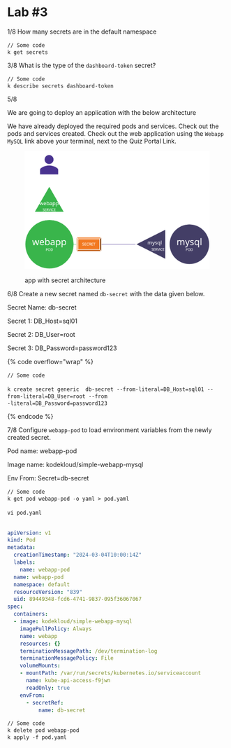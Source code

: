 # Lab #3

1/8 How many secrets are in the default namespace

```
// Some code
k get secrets
```

3/8 What is the type of the `dashboard-token` secret?

```
// Some code
k describe secrets dashboard-token
```

5/8

We are going to deploy an application with the below architecture

We have already deployed the required pods and services. Check out the pods and services created. Check out the web application using the `Webapp MySQL` link above your terminal, next to the Quiz Portal Link.

<figure><img src="../../.gitbook/assets/image (7).png" alt=""><figcaption><p>app with secret architecture</p></figcaption></figure>

6/8 Create a new secret named `db-secret` with the data given below.

Secret Name: db-secret

Secret 1: DB\_Host=sql01

Secret 2: DB\_User=root

Secret 3: DB\_Password=password123

{% code overflow="wrap" %}
```
// Some code

k create secret generic  db-secret --from-literal=DB_Host=sql01 --from-literal=DB_User=root --from
-literal=DB_Password=password123
```
{% endcode %}

7/8 Configure `webapp-pod` to load environment variables from the newly created secret.

Pod name: webapp-pod

Image name: kodekloud/simple-webapp-mysql

Env From: Secret=db-secret

```
// Some code
k get pod webapp-pod -o yaml > pod.yaml

vi pod.yaml


```

```yaml
apiVersion: v1
kind: Pod
metadata:
  creationTimestamp: "2024-03-04T10:00:14Z"
  labels:
    name: webapp-pod
  name: webapp-pod
  namespace: default
  resourceVersion: "839"
  uid: 89449348-fcd6-4741-9837-095f36067067
spec:
  containers:
  - image: kodekloud/simple-webapp-mysql
    imagePullPolicy: Always
    name: webapp
    resources: {}
    terminationMessagePath: /dev/termination-log
    terminationMessagePolicy: File
    volumeMounts:
    - mountPath: /var/run/secrets/kubernetes.io/serviceaccount
      name: kube-api-access-f9jwn
      readOnly: true
    envFrom:
      - secretRef:
          name: db-secret
```

```
// Some code
k delete pod webapp-pod
k apply -f pod.yaml
```
